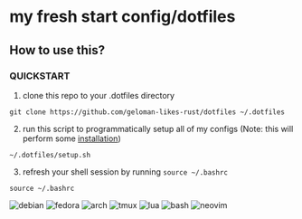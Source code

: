 # my fresh start config/dotfiles

## How to use this?

### QUICKSTART

1. clone this repo to your .dotfiles directory
```
git clone https://github.com/geloman-likes-rust/dotfiles ~/.dotfiles
```

2. run this script to programmatically setup all of my configs (Note: this will perform some [installation](install.sh))
```
~/.dotfiles/setup.sh
```

3. refresh your shell session by running `source ~/.bashrc`
```
source ~/.bashrc
```


![debian](https://img.shields.io/badge/debian-D14D72?style=for-the-badge&logo=debian&logoColor=white)
![fedora](https://img.shields.io/badge/fedora-19376D?style=for-the-badge&logo=fedora&logoColor=fff)
![arch](https://img.shields.io/badge/arch-0B2447?style=for-the-badge&logo=archlinux&logoColor=19A7CE)
![tmux](https://img.shields.io/badge/tmux-393646?style=for-the-badge&logo=tmux&logoColor=fff)
![lua](https://img.shields.io/badge/lua-62CDFF?style=for-the-badge&logo=lua&logoColor=19376D)
![bash](https://img.shields.io/badge/bash-1B2430?style=for-the-badge&logo=gnu-bash&logoColor=fff)
![neovim](https://img.shields.io/badge/neovim-62CDFF?style=for-the-badge&logo=neovim&logoColor=2B7A0B)
